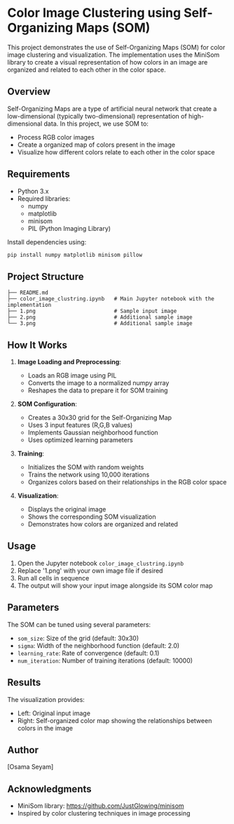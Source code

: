 # Color Image Clustering using Self-Organizing Maps (SOM)

This project demonstrates the use of Self-Organizing Maps (SOM) for color image clustering and visualization. The implementation uses the MiniSom library to create a visual representation of how colors in an image are organized and related to each other in the color space.

## Overview

Self-Organizing Maps are a type of artificial neural network that create a low-dimensional (typically two-dimensional) representation of high-dimensional data. In this project, we use SOM to:
- Process RGB color images
- Create a organized map of colors present in the image
- Visualize how different colors relate to each other in the color space

## Requirements

- Python 3.x
- Required libraries:
  - numpy
  - matplotlib
  - minisom
  - PIL (Python Imaging Library)

Install dependencies using:
```bash
pip install numpy matplotlib minisom pillow
```

## Project Structure

```
├── README.md
├── color_image_clustring.ipynb   # Main Jupyter notebook with the implementation
├── 1.png                         # Sample input image
├── 2.png                         # Additional sample image
└── 3.png                         # Additional sample image
```

## How It Works

1. **Image Loading and Preprocessing**:
   - Loads an RGB image using PIL
   - Converts the image to a normalized numpy array
   - Reshapes the data to prepare it for SOM training

2. **SOM Configuration**:
   - Creates a 30x30 grid for the Self-Organizing Map
   - Uses 3 input features (R,G,B values)
   - Implements Gaussian neighborhood function
   - Uses optimized learning parameters

3. **Training**:
   - Initializes the SOM with random weights
   - Trains the network using 10,000 iterations
   - Organizes colors based on their relationships in the RGB color space

4. **Visualization**:
   - Displays the original image
   - Shows the corresponding SOM visualization
   - Demonstrates how colors are organized and related

## Usage

1. Open the Jupyter notebook `color_image_clustring.ipynb`
2. Replace '1.png' with your own image file if desired
3. Run all cells in sequence
4. The output will show your input image alongside its SOM color map

## Parameters

The SOM can be tuned using several parameters:
- `som_size`: Size of the grid (default: 30x30)
- `sigma`: Width of the neighborhood function (default: 2.0)
- `learning_rate`: Rate of convergence (default: 0.1)
- `num_iteration`: Number of training iterations (default: 10000)

## Results

The visualization provides:
- Left: Original input image
- Right: Self-organized color map showing the relationships between colors in the image

## Author

[Osama Seyam]

## Acknowledgments

- MiniSom library: https://github.com/JustGlowing/minisom
- Inspired by color clustering techniques in image processing
